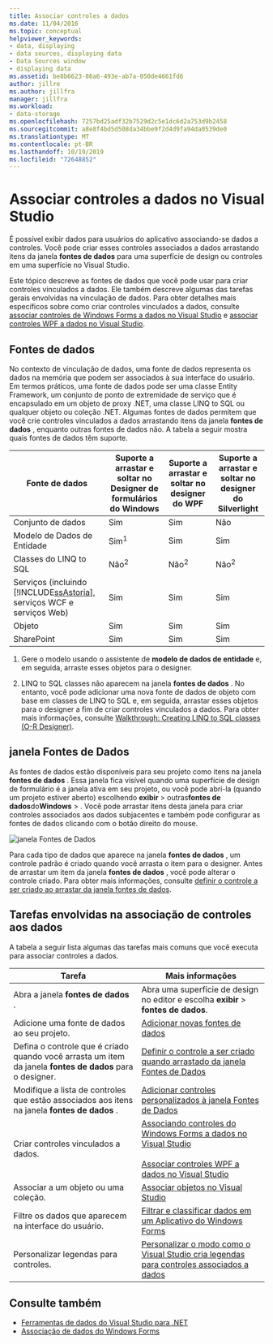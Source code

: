 ```yaml
---
title: Associar controles a dados
ms.date: 11/04/2016
ms.topic: conceptual
helpviewer_keywords:
- data, displaying
- data sources, displaying data
- Data Sources window
- displaying data
ms.assetid: be8b6623-86a6-493e-ab7a-050de4661fd6
author: jillre
ms.author: jillfra
manager: jillfra
ms.workload:
- data-storage
ms.openlocfilehash: 7257bd25adf32b7529d2c5e1dc6d2a753d9b2458
ms.sourcegitcommit: a8e8f4bd5d508da34bbe9f2d4d9fa94da0539de0
ms.translationtype: MT
ms.contentlocale: pt-BR
ms.lasthandoff: 10/19/2019
ms.locfileid: "72648852"
---
```

# <a name="bind-controls-to-data-in-visual-studio"></a>Associar controles a dados no Visual Studio

É possível exibir dados para usuários do aplicativo associando-se dados a controles. Você pode criar esses controles associados a dados arrastando itens da janela **fontes de dados** para uma superfície de design ou controles em uma superfície no Visual Studio.

Este tópico descreve as fontes de dados que você pode usar para criar controles vinculados a dados. Ele também descreve algumas das tarefas gerais envolvidas na vinculação de dados. Para obter detalhes mais específicos sobre como criar controles vinculados a dados, consulte [associar controles de Windows Forms a dados no Visual Studio](../data-tools/bind-windows-forms-controls-to-data-in-visual-studio.md) e [associar controles WPF a dados no Visual Studio](../data-tools/bind-wpf-controls-to-data-in-visual-studio.md).

## <a name="data-sources"></a>Fontes de dados

No contexto de vinculação de dados, uma fonte de dados representa os dados na memória que podem ser associados à sua interface do usuário. Em termos práticos, uma fonte de dados pode ser uma classe Entity Framework, um conjunto de ponto de extremidade de serviço que é encapsulado em um objeto de proxy .NET, uma classe LINQ to SQL ou qualquer objeto ou coleção .NET. Algumas fontes de dados permitem que você crie controles vinculados a dados arrastando itens da janela **fontes de dados** , enquanto outras fontes de dados não. A tabela a seguir mostra quais fontes de dados têm suporte.

| Fonte de dados | Suporte a arrastar e soltar no **Designer de formulários do Windows** | Suporte a arrastar e soltar no **designer do WPF** | Suporte a arrastar e soltar no **designer do Silverlight** |
| - | - | - | - |
| Conjunto de dados | Sim | Sim | Não |
| Modelo de Dados de Entidade | Sim<sup>1</sup> | Sim | Sim |
| Classes do LINQ to SQL | Não<sup>2</sup> | Não<sup>2</sup> | Não<sup>2</sup> |
| Serviços (incluindo [!INCLUDE[ssAstoria](../data-tools/includes/ssastoria_md.md)], serviços WCF e serviços Web) | Sim | Sim | Sim |
| Objeto | Sim | Sim | Sim |
| SharePoint | Sim | Sim | Sim |

1. Gere o modelo usando o assistente de **modelo de dados de entidade** e, em seguida, arraste esses objetos para o designer.

2. LINQ to SQL classes não aparecem na janela **fontes de dados** . No entanto, você pode adicionar uma nova fonte de dados de objeto com base em classes de LINQ to SQL e, em seguida, arrastar esses objetos para o designer a fim de criar controles vinculados a dados. Para obter mais informações, consulte [Walkthrough: Creating LINQ to SQL classes (O-R Designer)](how-to-create-linq-to-sql-classes-mapped-to-tables-and-views-o-r-designer.md).

## <a name="data-sources-window"></a>janela Fontes de Dados

As fontes de dados estão disponíveis para seu projeto como itens na janela **fontes de dados** . Essa janela fica visível quando uma superfície de design de formulário é a janela ativa em seu projeto, ou você pode abri-la (quando um projeto estiver aberto) escolhendo **exibir**  >  outras**fontes de dados**do**Windows**  > . Você pode arrastar itens desta janela para criar controles associados aos dados subjacentes e também pode configurar as fontes de dados clicando com o botão direito do mouse.

![janela Fontes de Dados](../data-tools/media/raddata-data-sources-window.png)

Para cada tipo de dados que aparece na janela **fontes de dados** , um controle padrão é criado quando você arrasta o item para o designer. Antes de arrastar um item da janela **fontes de dados** , você pode alterar o controle criado. Para obter mais informações, consulte [definir o controle a ser criado ao arrastar da janela fontes de dados](../data-tools/set-the-control-to-be-created-when-dragging-from-the-data-sources-window.md).

## <a name="tasks-involved-in-binding-controls-to-data"></a>Tarefas envolvidas na associação de controles aos dados

A tabela a seguir lista algumas das tarefas mais comuns que você executa para associar controles a dados.

|Tarefa|Mais informações|
|----------| - |
|Abra a janela **fontes de dados** .|Abra uma superfície de design no editor e escolha **exibir**  > **fontes de dados**.|
|Adicione uma fonte de dados ao seu projeto.|[Adicionar novas fontes de dados](../data-tools/add-new-data-sources.md)|
|Defina o controle que é criado quando você arrasta um item da janela **fontes de dados** para o designer.|[Definir o controle a ser criado quando arrastado da janela Fontes de Dados](../data-tools/set-the-control-to-be-created-when-dragging-from-the-data-sources-window.md)|
|Modifique a lista de controles que estão associados aos itens na janela **fontes de dados** .|[Adicionar controles personalizados à janela Fontes de Dados](../data-tools/add-custom-controls-to-the-data-sources-window.md)|
|Criar controles vinculados a dados.|[Associando controles do Windows Forms a dados no Visual Studio](../data-tools/bind-windows-forms-controls-to-data-in-visual-studio.md)<br /><br /> [Associar controles WPF a dados no Visual Studio](../data-tools/bind-wpf-controls-to-data-in-visual-studio.md)|
|Associar a um objeto ou uma coleção.|[Associar objetos no Visual Studio](../data-tools/bind-objects-in-visual-studio.md)|
|Filtre os dados que aparecem na interface do usuário.|[Filtrar e classificar dados em um Aplicativo do Windows Forms](../data-tools/filter-and-sort-data-in-a-windows-forms-application.md)|
|Personalizar legendas para controles.|[Personalizar o modo como o Visual Studio cria legendas para controles associados a dados](../data-tools/customize-how-visual-studio-creates-captions-for-data-bound-controls.md)|

## <a name="see-also"></a>Consulte também

- [Ferramentas de dados do Visual Studio para .NET](../data-tools/visual-studio-data-tools-for-dotnet.md)
- [Associação de dados do Windows Forms](/dotnet/framework/winforms/windows-forms-data-binding)